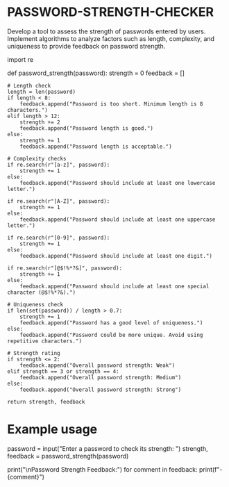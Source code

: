# PASSWORD-STRENGTH-CHECKER
Develop a tool to assess the strength of passwords entered by users. Implement algorithms to analyze factors such as length, complexity, and uniqueness to provide feedback on password strength.



import re

def password_strength(password):
    strength = 0
    feedback = []

    # Length check
    length = len(password)
    if length < 8:
        feedback.append("Password is too short. Minimum length is 8 characters.")
    elif length > 12:
        strength += 2
        feedback.append("Password length is good.")
    else:
        strength += 1
        feedback.append("Password length is acceptable.")

    # Complexity checks
    if re.search(r"[a-z]", password):
        strength += 1
    else:
        feedback.append("Password should include at least one lowercase letter.")

    if re.search(r"[A-Z]", password):
        strength += 1
    else:
        feedback.append("Password should include at least one uppercase letter.")

    if re.search(r"[0-9]", password):
        strength += 1
    else:
        feedback.append("Password should include at least one digit.")

    if re.search(r"[@$!%*?&]", password):
        strength += 1
    else:
        feedback.append("Password should include at least one special character (@$!%*?&).")

    # Uniqueness check
    if len(set(password)) / length > 0.7:
        strength += 1
        feedback.append("Password has a good level of uniqueness.")
    else:
        feedback.append("Password could be more unique. Avoid using repetitive characters.")

    # Strength rating
    if strength <= 2:
        feedback.append("Overall password strength: Weak")
    elif strength == 3 or strength == 4:
        feedback.append("Overall password strength: Medium")
    else:
        feedback.append("Overall password strength: Strong")

    return strength, feedback

# Example usage
password = input("Enter a password to check its strength: ")
strength, feedback = password_strength(password)

print("\nPassword Strength Feedback:")
for comment in feedback:
    print(f"- {comment}")
